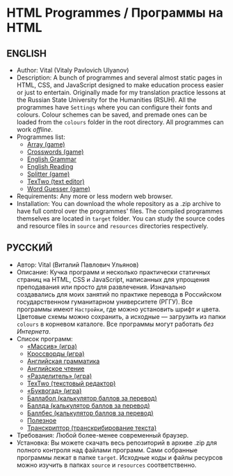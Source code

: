 # HTML Programmes / Программы на HTML
## ENGLISH
* Author: Vital (Vitaly Pavlovich Ulyanov)
* Description: A bunch of programmes and several almost static pages in HTML, CSS, and JavaScript designed to make education process easier or just to entertain. Originally made for my translation practice lessons at the Russian State University for the Humanities (RSUH). All the programmes have `Settings` where you can configure their fonts and colours. Colour schemes can be saved, and premade ones can be loaded from the `colours` folder in the root directory. All programmes can work *offline*.
* Programmes list:
    - [Array (game)](target/Array)
    - [Crosswords (game)](target/Array)
    - [English Grammar](<target/English Grammar>)
    - [English Reading](<target/English Reading>)
    - [Splitter (game)](<target/Splitter>)
    - [TexTwo (text editor)](target/TexTwo)
    - [Word Guesser (game)](target/WordGuesser)
* Requirements: Any more or less modern web browser.
* Installation: You can download the whole repository as a .zip archive to have full control over the programmes' files. The compiled programmes themselves are located in `target` folder. You can study the source codes and resource files in `source` and `resources` directories respectively.

## РУССКИЙ
* Автор: Vital (Виталий Павлович Ульянов)
* Описание: Кучка программ и несколько практически статичных страниц на HTML, CSS и JavaScript, написанных для упрощения преподавания или просто для развлечения. Изначально создавались для моих занятий по практике перевода в Российском государственном гуманитарном университете (РГГУ). Все программы имеют `Настройки`, где можно установить шрифт и цвета. Цветовые схемы можно сохранить, а исходные — загрузить из папки `colours` в корневом каталоге. Все программы могут работать *без Интернета*.
* Список программ:
    - [«Массив» (игра)](target/Array)
    - [Кроссворды (игра)](target/Array)
    - [Английская грамматика](<target/English Grammar>)
    - [Английское чтение](<target/English Reading>)
    - [«Разделитель» (игра)](<target/Splitter>)
    - [TexTwo (текстовый редактор)](target/TexTwo)
    - [«Буквогад» (игра)](target/WordGuesser)
    - [Баллабол (калькулятор баллов за перевод)](target/Баллабол)
    - [Баллда (калькулятор баллов за перевод)](target/Баллда)
    - [Баллбес (калькулятор баллов за перевод)](target/Marker)
    - [Полезное](target/Полезное)
    - [Транскриптор (транскрибирование текста)](target/Транскриптор)
* Требования: Любой более-менее современный браузер.
* Установка: Вы можете скачать весь репозиторий в архиве .zip для полного контроля над файлами программ. Сами собранные программы лежат в папке `target`. Исходные коды и файлы ресурсов можно изучить в папках `source` и `resources` соответственно.